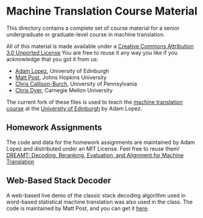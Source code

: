 Machine Translation Course Material
===================================

This directory contains a complete set of course material for a senior 
undergraduate or graduate-level course in machine translation.

All of this material is made available under a 
[Creative Commons Attribution 3.0 Unported License](http://creativecommons.org/licenses/by/3.0/)
You are free to reuse it any way you like if you acknowledge that you got it from us: 
* [Adam Lopez](http://homepages.inf.ed.ac.uk/alopez), University of Edinburgh
* [Matt Post](http://www.cs.jhu.edu/~post), Johns Hopkins University
* [Chris Callison-Burch](http://www.cis.upenn.edu/~ccb), University of Pennsylvania
* [Chris Dyer](http://www.cs.cmu.edu/~cdyer), Carnegie Mellon University

The current fork of these files is used to teach the 
[machine translation course](http://www.inf.ed.ac.uk/teaching/courses/mt/)
at the [University of Edinburgh](http://www.ed.ac.uk/home) by Adam Lopez.

Homework Assignments
--------------------

The code and data for the homework assignments are maintained by Adam Lopez
and distributed under an MIT License. Feel free to reuse them! 
[DREAMT: Decoding, Reranking, Evaluation, and Alignment for Machine Translation
](https://github.com/alopez/dreamt)

Web-Based Stack Decoder
-----------------------

A web-based live demo of the classic stack decoding algorithm used in word-based
statistical machine translation was also used in the class. The code is maintained
by Matt Post, and you can get it [here](https://github.com/mjpost/word-decoder/).

